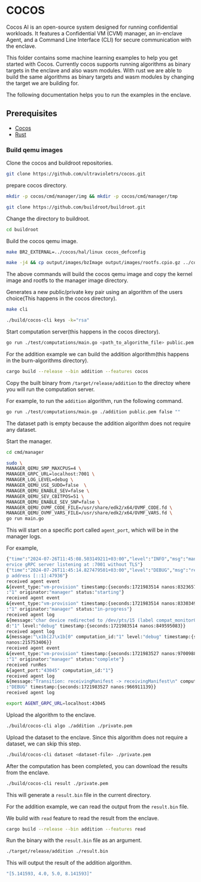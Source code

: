 # COCOS

Cocos AI is an open-source system designed for running confidential workloads. It features a Confidential VM (CVM) manager, an in-enclave Agent, and a Command Line Interface (CLI) for secure communication with the enclave.

This folder contains some machine learning examples to help you get started with Cocos. Currently cocos supports running algorithms as binary targets in the enclave and also wasm modules. With rust we are able to build the same algorithms as binary targets and wasm modules by changing the target we are building for.

The following documentation helps you to run the examples in the enclave.

## Prerequisites

- [Cocos](https://github.com/ultravioletrs/cocos)
- [Rust](https://www.rust-lang.org/tools/install)

### Build qemu images

Clone the cocos and buildroot repositories.

```bash
git clone https://github.com/ultravioletrs/cocos.git
```

prepare cocos directory.

```bash
mkdir -p cocos/cmd/manager/img && mkdir -p cocos/cmd/manager/tmp
```

```bash
git clone https://github.com/buildroot/buildroot.git
```

Change the directory to buildroot.

```bash
cd buildroot
```

Build the cocos qemu image.

```bash
make BR2_EXTERNAL=../cocos/hal/linux cocos_defconfig
```

```bash
make -j4 && cp output/images/bzImage output/images/rootfs.cpio.gz ../cocos/cmd/manager/img
```

The above commands will build the cocos qemu image and copy the kernel image and rootfs to the manager image directory.

Generates a new public/private key pair using an algorithm of the users choice(This happens in the cocos directory).

```bash
make cli
```

```bash
./build/cocos-cli keys -k="rsa"
```

Start computation server(this happens in the cocos directory).

```bash
go run ./test/computations/main.go <path_to_algorithm_file> public.pem false <path_to_data_files...>
```

For the addition example we can build the addition algorithm(this happens in the burn-algorithms directory).

```bash
cargo build --release --bin addition --features cocos
```

Copy the built binary from `/target/release/addition` to the directoy where you will run the computation server.

For example, to run the `addition` algorithm, run the following command.

```bash
go run ./test/computations/main.go ./addition public.pem false ""
```

The dataset path is empty because the addition algorithm does not require any dataset.

Start the manager.

```bash
cd cmd/manager
```

```bash
sudo \
MANAGER_QEMU_SMP_MAXCPUS=4 \
MANAGER_GRPC_URL=localhost:7001 \
MANAGER_LOG_LEVEL=debug \
MANAGER_QEMU_USE_SUDO=false  \
MANAGER_QEMU_ENABLE_SEV=false \
MANAGER_QEMU_SEV_CBITPOS=51 \
MANAGER_QEMU_ENABLE_SEV_SNP=false \
MANAGER_QEMU_OVMF_CODE_FILE=/usr/share/edk2/x64/OVMF_CODE.fd \
MANAGER_QEMU_OVMF_VARS_FILE=/usr/share/edk2/x64/OVMF_VARS.fd \
go run main.go
```

This will start on a specific port called `agent_port`, which will be in the manager logs.

For example,

```bash
{"time":"2024-07-26T11:45:08.503149211+03:00","level":"INFO","msg":"manager_test_server s
ervice gRPC server listening at :7001 without TLS"}
{"time":"2024-07-26T11:45:14.827479501+03:00","level":"DEBUG","msg":"received who am on i
p address [::1]:47936"}
received agent event
&{event_type:"vm-provision" timestamp:{seconds:1721983514 nanos:832365721} computation_id
:"1" originator:"manager" status:"starting"}
received agent event
&{event_type:"vm-provision" timestamp:{seconds:1721983514 nanos:833034946} computation_id
:"1" originator:"manager" status:"in-progress"}
received agent log
&{message:"char device redirected to /dev/pts/15 (label compat_monitor0)\n" computation_i
d:"1" level:"debug" timestamp:{seconds:1721983514 nanos:849595083}}
received agent log
&{message:"\x1b[2J\x1b[0" computation_id:"1" level:"debug" timestamp:{seconds:1721983515
nanos:215753406}}
received agent event
&{event_type:"vm-provision" timestamp:{seconds:1721983527 nanos:970098872} computation_id
:"1" originator:"manager" status:"complete"}
received runRes
&{agent_port:"43045" computation_id:"1"}
received agent log
&{message:"Transition: receivingManifest -> receivingManifest\n" computation_id:"1" level
:"DEBUG" timestamp:{seconds:1721983527 nanos:966911139}}
received agent log
```

```bash
export AGENT_GRPC_URL=localhost:43045
```

Upload the algorithm to the enclave.

```bash
./build/cocos-cli algo ./addition ./private.pem
```

Upload the dataset to the enclave. Since this algorithm does not require a dataset, we can skip this step.

```bash
./build/cocos-cli dataset <dataset-file> ./private.pem
```

After the computation has been completed, you can download the results from the enclave.

```bash
./build/cocos-cli result ./private.pem
```

This will generate a `result.bin` file in the current directory.

For the addition example, we can read the output from the `result.bin` file.

We build with `read` feature to read the result from the enclave.

```bash
cargo build --release --bin addition --features read
```

Run the binary with the `result.bin` file as an argument.

```bash
./target/release/addition ./result.bin
```

This will output the result of the addition algorithm.

```bash
"[5.141593, 4.0, 5.0, 8.141593]"
```
